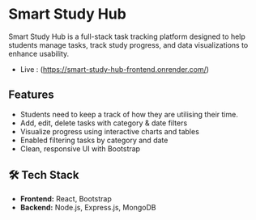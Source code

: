 # Smart Study Hub

Smart Study Hub is a full-stack task tracking platform designed to help students manage tasks, track study progress, and data visualizations to enhance usability.
- Live : (https://smart-study-hub-frontend.onrender.com/)
## Features

- Students need to keep a track of how they are utilising their time.
- Add, edit, delete tasks with category & date filters  
- Visualize progress using interactive charts and tables
- Enabled filtering tasks by category and date
- Clean, responsive UI with Bootstrap  

## 🛠 Tech Stack

- **Frontend:** React, Bootstrap  
- **Backend:** Node.js, Express.js, MongoDB

